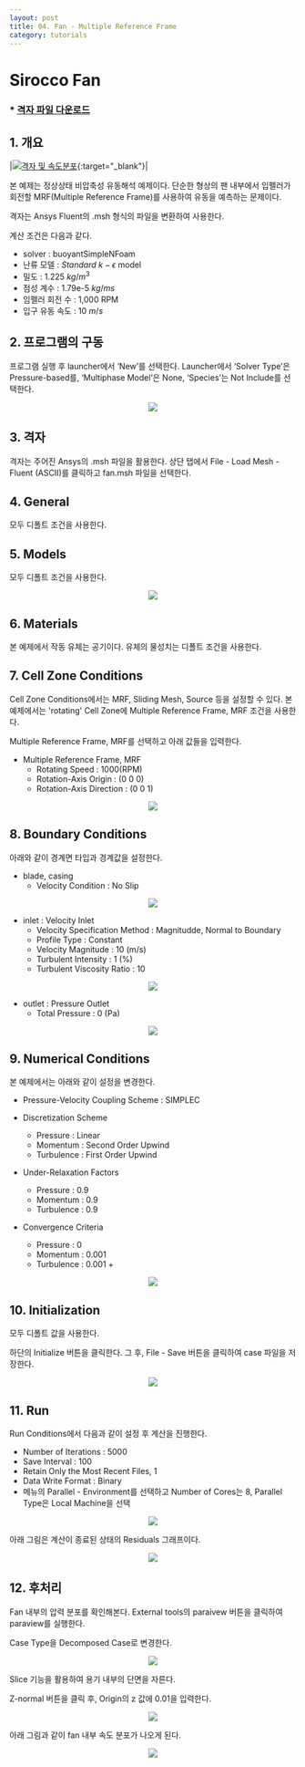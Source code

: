```yaml
---
layout: post
title: 04. Fan - Multiple Reference Frame
category: tutorials
---
```


# Sirocco Fan 

### * [격자 파일 다운로드](https://drive.google.com/file/d/1bsWn_brltH32gsHBgw4J4cae8lVzQbJK/view?usp=sharing)

## 1. 개요 

|[![격자 및 속도분포](https://github.com/nextfoam/baram-pages/raw/main/screenshots/fan/intro.png "격자 및 압력분포")](https://github.com/nextfoam/baram-pages/raw/main/screenshots/fan/intro.png){:target="_blank"}|

본 예제는 정상상태 비압축성 유동해석 예제이다. 단순한 형상의 팬 내부에서 입펠러가 회전할 MRF(Multiple Reference Frame)를 사용하여 유동을 예측하는 문제이다.

격자는 Ansys Fluent의 .msh 형식의 파일을 변환하여 사용한다.

계산 조건은 다음과 같다. 

+ solver : buoyantSimpleNFoam 
+ 난류 모델 : $Standard$ $k-\epsilon$ model
+ 밀도 : 1.225 $kg/m^3$
+ 점성 계수 : 1.79e-5 $kg/ms$
+ 임펠러 회전 수 : 1,000 RPM
+ 입구 유동 속도 : 10 $m/s$

## 2. 프로그램의 구동

프로그램 실행 후 launcher에서 ‘New’를 선택한다. Launcher에서 ‘Solver Type’은 Pressure-based를, ‘Multiphase Model’은 None, ‘Species’는 Not Include를 선택한다.

<p align='center'>
    <img src="https://github.com/nextfoam/baram-pages/raw/main/screenshots/mixingPipe/launcher.png"><br>
</p>

## 3. 격자

격자는 주어진 Ansys의 .msh 파일을 활용한다. 상단 탭에서 File - Load Mesh - Fluent (ASCII)를 클릭하고 fan.msh 파일을 선택한다. 

## 4. General

모두 디폴트 조건을 사용한다.


## 5. Models

모두 디폴트 조건을 사용한다.

<p align='center'>
    <img src="https://github.com/nextfoam/baram-pages/raw/main/screenshots/slidingMesh/4.3.png"><br>
</p>

## 6. Materials

본 예제에서 작동 유체는 공기이다. 유체의 물성치는 디폴트 조건을 사용한다.

## 7. Cell Zone Conditions

Cell Zone Conditions에서는 MRF, Sliding Mesh, Source 등을 설정할 수 있다. 본 예제에서는 'rotating' Cell Zone에 Multiple Reference Frame, MRF 조건을 사용한다.

Multiple Reference Frame, MRF를 선택하고 아래 값들을 입력한다.

+ Multiple Reference Frame, MRF
    + Rotating Speed : 1000(RPM)
    + Rotation-Axis Origin : (0 0 0)
    + Rotation-Axis Direction : (0 0 1)

<p align='center'>
    <img src="https://github.com/nextfoam/baram-pages/raw/main/screenshots/fan/mrf.png"><br>
</p>

## 8. Boundary Conditions

아래와 같이 경계면 타입과 경계값을 설정한다.

+ blade, casing
    + Velocity Condition : No Slip

<p align='center'>
    <img src="https://github.com/nextfoam/baram-pages/raw/main/screenshots/slidingMesh/4.8.png"><br>
</p>

+ inlet : Velocity Inlet
    + Velocity Specification Method : Magnitudde, Normal to Boundary
    + Profile Type : Constant
    + Velocity Magnitude : 10 (m/s)
    + Turbulent Intensity : 1 (%)
    + Turbulent Viscosity Ratio : 10

<p align='center'>
    <img src="https://github.com/nextfoam/baram-pages/raw/main/screenshots/fan/inletBC.png"><br>
</p>

+ outlet : Pressure Outlet
    + Total Pressure : 0 (Pa)

<p align='center'>
    <img src="https://github.com/nextfoam/baram-pages/raw/main/screenshots/slidingMesh/4.10.png"><br>
</p>

## 9. Numerical Conditions

본 예제에서는 아래와 같이 설정을 변경한다.

+ Pressure-Velocity Coupling Scheme : SIMPLEC

+ Discretization Scheme
    + Pressure : Linear
    + Momentum : Second Order Upwind
    + Turbulence : First Order Upwind

+ Under-Relaxation Factors
    + Pressure : 0.9
    + Momentum : 0.9
    + Turbulence : 0.9

+ Convergence Criteria
    + Pressure : 0
    + Momentum : 0.001
    + Turbulence : 0.001    + 

<p align='center'>
    <img src="https://github.com/nextfoam/baram-pages/raw/main/screenshots/fan/nume.png"><br>
</p>

## 10. Initialization

모두 디폴트 값을 사용한다.

하단의 Initialize 버튼을 클릭한다. 그 후, File - Save 버튼을 클릭하여 case 파일을 저장한다. 

<p align='center'>
    <img src="https://github.com/nextfoam/baram-pages/raw/main/screenshots/slidingMesh/4.11.png"><br>
</p>

## 11. Run

Run Conditions에서 다음과 같이 설정 후 계산을 진행한다.

+ Number of Iterations : 5000
+ Save Interval : 100
+ Retain Only the Most Recent Files, 1
+ Data Write Format : Binary
+ 메뉴의 Parallel - Environment를 선택하고 Number of Cores는 8, Parallel Type은 Local Machine을 선택

<p align='center'>
    <img src="https://github.com/nextfoam/baram-pages/raw/main/screenshots/fan/runCondition.png"><br>
</p>

아래 그림은 계산이 종료된 상태의 Residuals 그래프이다.

<p align='center'>
    <img src="https://github.com/nextfoam/baram-pages/raw/main/screenshots/fan/run.png"><br>
</p>

## 12. 후처리

Fan 내부의 압력 분포를 확인해본다. External tools의 paraivew 버튼을 클릭하여 paraview를 실행한다.

Case Type을 Decomposed Case로 변경한다.

<p align='center'>
    <img src="https://github.com/nextfoam/baram-pages/raw/main/screenshots/fan/pv1.png"><br>
</p>

Slice 기능을 활용하여 용기 내부의 단면을 자른다.

Z-normal 버튼을 클릭 후, Origin의 z 값에 0.01을 입력한다.

<p align='center'>
    <img src="https://github.com/nextfoam/baram-pages/raw/main/screenshots/fan/pv2.png"><br>
</p>

아래 그림과 같이 fan 내부 속도 분포가 나오게 된다.

<p align='center'>
    <img src="https://github.com/nextfoam/baram-pages/raw/main/screenshots/fan/pv3.png"><br>
</p>
